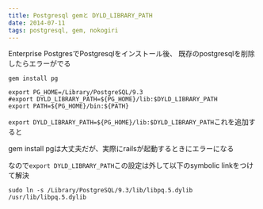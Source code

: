 ```yaml
---
title: Postgresql gemと DYLD_LIBRARY_PATH
date: 2014-07-11
tags: postgresql, gem, nokogiri
---
```




Enterprise PostgresでPostgresqlをインストール後、
既存のpostgresqlを削除したらエラーがでる

`gem install pg`

```
export PG_HOME=/Library/PostgreSQL/9.3
#export DYLD_LIBRARY_PATH=${PG_HOME}/lib:$DYLD_LIBRARY_PATH
export PATH=${PG_HOME}/bin:${PATH}
```

`export DYLD_LIBRARY_PATH=${PG_HOME}/lib:$DYLD_LIBRARY_PATH`これを追加すると

gem install pgは大丈夫だが、実際にrailsが起動するときにエラーになる

なので`export DYLD_LIBRARY_PATH`この設定は外して以下のsymbolic linkをつけて解決

`sudo ln -s /Library/PostgreSQL/9.3/lib/libpq.5.dylib /usr/lib/libpq.5.dylib`